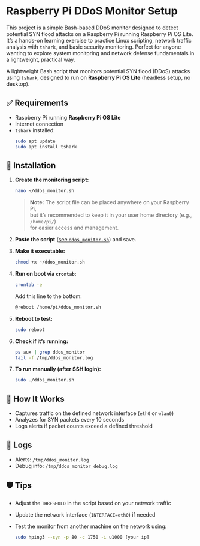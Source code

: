 # Raspberry Pi DDoS Monitor Setup

This project is a simple Bash-based DDoS monitor designed to detect potential SYN flood attacks on a Raspberry Pi running Raspberry Pi OS Lite. It’s a hands-on learning exercise to practice Linux scripting, network traffic analysis with `tshark`, and basic security monitoring. Perfect for anyone wanting to explore system monitoring and network defense fundamentals in a lightweight, practical way.

A lightweight Bash script that monitors potential SYN flood (DDoS) attacks using `tshark`, designed to run on **Raspberry Pi OS Lite** (headless setup, no desktop).

## ✅ Requirements

- Raspberry Pi running **Raspberry Pi OS Lite**
- Internet connection
- `tshark` installed:
  ```bash
  sudo apt update
  sudo apt install tshark
  ```

## 🚀 Installation

1. **Create the monitoring script:**

   ```bash
   nano ~/ddos_monitor.sh
   ```

   > **Note:** The script file can be placed anywhere on your Raspberry Pi,  
   > but it’s recommended to keep it in your user home directory (e.g., `/home/pi/`)  
   > for easier access and management.

2. **Paste the script** ([see `ddos_monitor.sh`](./ddos_monitor.sh)) and save.

3. **Make it executable:**

   ```bash
   chmod +x ~/ddos_monitor.sh
   ```

4. **Run on boot via `crontab`:**

   ```bash
   crontab -e
   ```

   Add this line to the bottom:

   ```bash
   @reboot /home/pi/ddos_monitor.sh
   ```

5. **Reboot to test:**

   ```bash
   sudo reboot
   ```

6. **Check if it’s running:**

   ```bash
   ps aux | grep ddos_monitor
   tail -f /tmp/ddos_monitor.log
   ```

7. **To run manually (after SSH login):**

   ```bash
   sudo ./ddos_monitor.sh
   ```

## 🧪 How It Works

- Captures traffic on the defined network interface (`eth0` or `wlan0`)
- Analyzes for SYN packets every 10 seconds
- Logs alerts if packet counts exceed a defined threshold

## 📁 Logs

- Alerts: `/tmp/ddos_monitor.log`
- Debug info: `/tmp/ddos_monitor_debug.log`

## 🛡️ Tips

- Adjust the `THRESHOLD` in the script based on your network traffic
- Update the network interface (`INTERFACE=eth0`) if needed
- Test the monitor from another machine on the network using:

  ```bash
  sudo hping3 --syn -p 80 -c 1750 -i u1000 [your ip]
  ```
